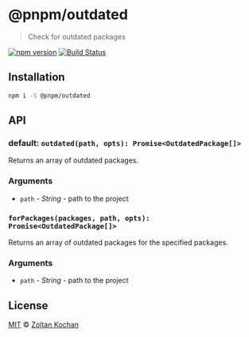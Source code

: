 # @pnpm/outdated

> Check for outdated packages

<!--@shields('npm', 'travis')-->
[![npm version](https://img.shields.io/npm/v/@pnpm/outdated.svg)](https://www.npmjs.com/package/@pnpm/outdated) [![Build Status](https://img.shields.io/travis/pnpm/outdated/master.svg)](https://travis-ci.org/pnpm/outdated)
<!--/@-->

## Installation

```sh
npm i -S @pnpm/outdated
```

## API

### default: `outdated(path, opts): Promise<OutdatedPackage[]>`

Returns an array of outdated packages.

### Arguments

- `path` - _String_ - path to the project

### `forPackages(packages, path, opts): Promise<OutdatedPackage[]>`

Returns an array of outdated packages for the specified packages.

### Arguments

- `path` - _String_ - path to the project

## License

[MIT](LICENSE) © [Zoltan Kochan](https://www.kochan.io/)
